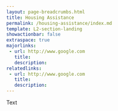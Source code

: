 ```yaml
---
layout: page-breadcrumbs.html
title: Housing Assistance
permalink: /housing-assistance/index.md
template: L2-section-landing
showactionbar: false
extraspace: true
majorlinks:
 - url: http://www.google.com
   title: 
   description: 
relatedlinks:
 - url: http://www.google.com
   title: 
   description: 
---
```


Text